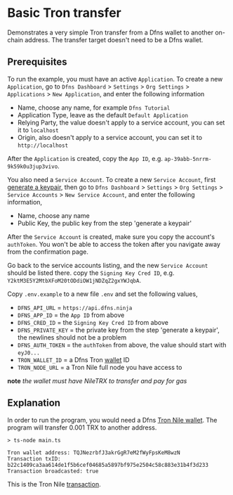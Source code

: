 # Basic Tron transfer

Demonstrates a very simple Tron transfer from a Dfns wallet to another on-chain address. The transfer target doesn't need to be a Dfns wallet.

## Prerequisites

To run the example, you must have an active `Application`. To create a new `Application`, go to `Dfns Dashboard` > `Settings` > `Org Settings` > `Applications` > `New Application`, and enter the following information

- Name, choose any name, for example `Dfns Tutorial`
- Application Type, leave as the default `Default Application`
- Relying Party, the value doesn't apply to a service account, you can set it to `localhost`
- Origin, also doesn't apply to a service account, you can set it to `http://localhost`

After the `Application` is created, copy the `App ID`, e.g. `ap-39abb-5nrrm-9k59k0u3jup3vivo`.

You also need a `Service Account`. To create a new `Service Account`, first [generate a keypair](https://docs.dfns.co/dfns-docs/advanced-topics/authentication/credentials/generate-a-key-pair), then go to `Dfns Dashboard` > `Settings` > `Org Settings` > `Service Accounts` > `New Service Account`, and enter the following information,

- Name, choose any name
- Public Key, the public key from the step 'generate a keypair'

After the `Service Account` is created, make sure you copy the account's `authToken`. You won't be able to access the token after you navigate away from the confirmation page.

Go back to the service accounts listing, and the new `Service Account` should be listed there. copy the `Signing Key Cred ID`, e.g. `Y2ktM3E5Y2MtbXFoM20tODdiOW1jNDZqZ2gxYWJqbA`.

Copy `.env.example` to a new file `.env` and set the following values,

- `DFNS_API_URL` = `https://api.dfns.ninja`
- `DFNS_APP_ID` = the `App ID` from above
- `DFNS_CRED_ID` = the `Signing Key Cred ID` from above
- `DFNS_PRIVATE_KEY` = the private key from the step 'generate a keypair', the newlines should not be a problem
- `DFNS_AUTH_TOKEN` = the `authToken` from above, the value should start with `eyJ0...`
- `TRON_WALLET_ID` = a Dfns Tron [wallet](https://docs.dfns.co/dfns-docs/api-docs/beta-wallets-api-and-nfts/create-wallet) ID
- `TRON_NODE_URL` = a Tron Nile full node you have access to

**note** _the wallet must have NileTRX to transfer and pay for gas_

## Explanation

In order to run the program, you would need a Dfns [Tron Nile wallet](https://nile.tronscan.org/#/address/TQJNezrbfJ3akrGgR7eM2fWyFpsKeM8wzN). The program will transfer 0.001 TRX to another address.

```shell
> ts-node main.ts

Tron wallet address: TQJNezrbfJ3akrGgR7eM2fWyFpsKeM8wzN
Transaction txID: b22c1409ca3aa614de1f5b6cef04685a5897bf975e2504c58c883e31b4f3d233
Transaction broadcasted: true
```

This is the Tron Nile [transaction](https://nile.tronscan.org/#/transaction/b22c1409ca3aa614de1f5b6cef04685a5897bf975e2504c58c883e31b4f3d233).
